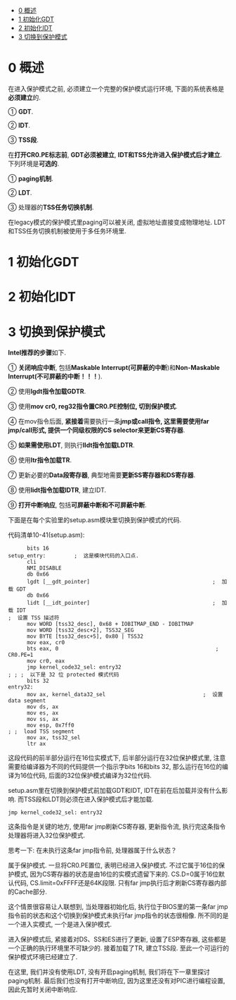 
<!-- @import "[TOC]" {cmd="toc" depthFrom=1 depthTo=6 orderedList=false} -->

<!-- code_chunk_output -->

- [0 概述](#0-概述)
- [1 初始化GDT](#1-初始化gdt)
- [2 初始化IDT](#2-初始化idt)
- [3 切换到保护模式](#3-切换到保护模式)

<!-- /code_chunk_output -->

# 0 概述

在进入保护模式之前, 必须建立一个完整的保护模式运行环境, 下面的系统表格是**必须建立**的.

① **GDT**.

② **IDT**.

③ **TSS段**.

在**打开CR0.PE标志前**, **GDT必须被建立**, **IDT和TSS允许进入保护模式后才建立**. 下列环境是**可选的**.

① **paging机制**.

② **LDT**.

③ 处理器的**TSS任务切换机制**.

在legacy模式的保护模式里paging可以被关闭, 虚拟地址直接变成物理地址. LDT和TSS任务切换机制被使用于多任务环境里.

# 1 初始化GDT


# 2 初始化IDT

# 3 切换到保护模式

**Intel推荐的步骤**如下.

① **关闭响应中断**, 包括**Maskable Interrupt(可屏蔽的中断**)和**Non-Maskable Interrupt(不可屏蔽的中断！！！**).

② 使用**lgdt指令加载GDTR**.

③ 使用**mov cr0, reg32指令置CR0.PE控制位, 切到保护模式**.

④ 在mov指令后面, **紧接着**需要执行一条**jmp或call指令, 这里需要使用far jmp/call形式, 提供一个同级权限的CS selector来更新CS寄存器**.

⑤ **如果需使用LDT**, 则执行**lldt指令加载LDTR**.

⑥ 使用**ltr指令加载TR**.

⑦ 更新必要的**Data段寄存器**, 典型地需要**更新SS寄存器和DS寄存器**.

⑧ 使用**lidt指令加载IDTR**, 建立IDT.

⑨ **打开中断响应**, 包括**可屏蔽中断和不可屏蔽中断**.

下面是在每个实验里的setup.asm模块里切换到保护模式的代码.

代码清单10-41(setup.asm):

```assembly
      bits 16
setup_entry:         ;  这是模块代码的入口点.
      cli
      NMI_DISABLE
      db 0x66
      lgdt [__gdt_pointer]                                       ;  加载 GDT
      db 0x66
      lidt [__idt_pointer]                                       ;  加载 IDT
;  设置 TSS 描述符
      mov WORD [tss32_desc], 0x68 + IOBITMAP_END - IOBITMAP
      mov WORD [tss32_desc+2], TSS32_SEG
      mov BYTE [tss32_desc+5], 0x80 | TSS32
      mov eax, cr0
      bts eax, 0                                                  ;  CR0.PE=1
      mov cr0, eax
      jmp kernel_code32_sel: entry32
; ; ;  以下是 32 位 protected 模式代码
      bits 32
entry32:
      mov ax, kernel_data32_sel                               ;  设置 data segment
      mov ds, ax
      mov es, ax
      mov ss, ax
      mov esp, 0x7ff0
; ;  load TSS segment
      mov ax, tss32_sel
      ltr ax
```

这段代码的前半部分运行在16位实模式下, 后半部分运行在32位保护模式里, 注意需要给编译器为不同的代码提供一个指示字bits 16和bits 32, 那么运行在16位的编译为16位代码, 后面的32位保护模式编译为32位代码.

setup.asm里在切换到保护模式前加载GDT和IDT, IDT在前在后加载并没有什么影响. 而TSS段和LDT则必须在进入保护模式后才能加载.

```assembly
jmp kernel_code32_sel: entry32
```

这条指令是关键的地方, 使用far jmp刷新CS寄存器, 更新指令流, 执行完这条指令处理器将进入32位保护模式.

思考一下: 在未执行这条far jmp指令前, 处理器属于什么状态？

属于保护模式. 一旦将CR0.PE置位, 表明已经进入保护模式. 不过它属于16位的保护模式, 因为CS寄存器的状态是由16位的实模式遗留下来的. CS.D=0属于16位默认代码, CS.limit=0xFFFF还是64K段限. 只有far jmp执行后才刷新CS寄存器内部的Cache部分.

这个情景很容易让人联想到, 当处理器初始化后, 执行位于BIOS里的第一条far jmp指令前的状态和这个切换到保护模式未执行far jmp指令的状态很相像. 所不同的是一个进入实模式, 一个是进入保护模式.

进入保护模式后, 紧接着对DS、SS和ES进行了更新, 设置了ESP寄存器, 这些都是一个正确的执行环境里不可缺少的. 接着加载了TR, 建立TSS段. 至此一个可运行的保护模式环境已经建立了.

在这里, 我们并没有使用LDT, 没有开启paging机制, 我们将在下一章里探讨paging机制. 最后我们也没有打开中断响应, 因为这里还没有对PIC进行编程设置, 因此先暂时关闭中断响应.